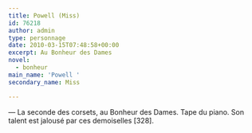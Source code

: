 ```yaml
---
title: Powell (Miss)
id: 76218
author: admin
type: personnage
date: 2010-03-15T07:48:58+00:00
excerpt: Au Bonheur des Dames
novel:
  - bonheur
main_name: 'Powell '
secondary_name: Miss

---
```

— La seconde des corsets, au Bonheur des Dames. Tape du piano. Son talent est jalousé par ces demoiselles [328]. 